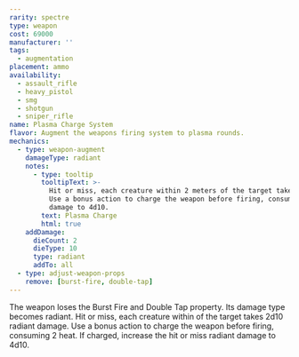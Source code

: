 ```yaml
---
rarity: spectre
type: weapon
cost: 69000
manufacturer: ''
tags:
  - augmentation
placement: ammo
availability:
  - assault_rifle
  - heavy_pistol
  - smg
  - shotgun
  - sniper_rifle
name: Plasma Charge System
flavor: Augment the weapons firing system to plasma rounds.
mechanics:
  - type: weapon-augment
    damageType: radiant
    notes:
      - type: tooltip
        tooltipText: >-
          Hit or miss, each creature within 2 meters of the target takes 2d10 radiant damage.
          Use a bonus action to charge the weapon before firing, consuming 2 heat. If charged, increase the hit or miss radiant
          damage to 4d10.
        text: Plasma Charge
        html: true
    addDamage:
      dieCount: 2
      dieType: 10
      type: radiant
      addTo: all
  - type: adjust-weapon-props
    remove: [burst-fire, double-tap]
---
```

The weapon loses the Burst Fire and Double Tap property. Its damage type becomes radiant.
Hit or miss, each creature within <me-distance length="5" /> of the target takes 2d10 radiant damage.
Use a bonus action to charge the weapon before firing, consuming 2 heat. If charged, increase the hit or miss radiant
damage to 4d10.
